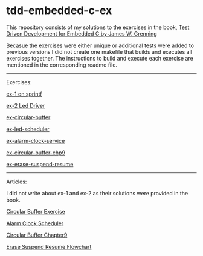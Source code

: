 # tdd-embedded-c-ex
This repository consists of my solutions to the exercises in the book, [Test Driven Development for Embedded C by James W. Grenning](https://www.amazon.com/Driven-Development-Embedded-Pragmatic-Programmers/dp/193435662X)

Becasue the exercises were either unique or additional tests were added to previous versions I did not create one makefile that builds and executes all exercises together. The instructions to build and execute each exercise are mentioned in the corresponding readme file.

---
Exercises:

[ex-1 on sprintf](https://github.com/NatsuDrag9/tdd-embedded-c-ex/tree/main)

[ex-2 Led Driver](https://github.com/NatsuDrag9/tdd-embedded-c-ex/tree/main/ex-2)

[ex-circular-buffer](https://github.com/NatsuDrag9/tdd-embedded-c-ex/tree/main/ex-circular-buffer-fifo)

[ex-led-scheduler](https://github.com/NatsuDrag9/tdd-embedded-c-ex/tree/main/ex-led-scheduler)

[ex-alarm-clock-service](https://github.com/NatsuDrag9/tdd-embedded-c-ex/tree/main/ex-alarm-clock-service)

[ex-circular-buffer-chp9](https://github.com/NatsuDrag9/tdd-embedded-c-ex/tree/main/ex-circular-buffer-chp9)

[ex-erase-suspend-resume]()

---
Articles:

I did not write about ex-1 and ex-2 as their solutions were provided in the book.

[Circular Buffer Exercise](https://rohitimandi.medium.com/test-driven-development-for-embedded-c-by-james-w-grenning-circular-buffer-solution-6a9238fb7b32)

[Alarm Clock Scheduler](https://rohitimandi.medium.com/test-driven-development-for-embedded-c-by-james-w-grenning-alarm-clock-service-solution-cf95eb726643)

[Circular Buffer Chapter9](https://rohitimandi.medium.com/test-driven-development-for-embedded-c-by-james-w-grenning-circular-buffer-chapter-9-dff6d7054ebb)

[Erase Suspend Resume Flowchart](https://rohitimandi.medium.com/test-driven-development-for-embedded-c-by-james-w-grenning-erase-suspend-resume-flowchart-c159bf9b239c)